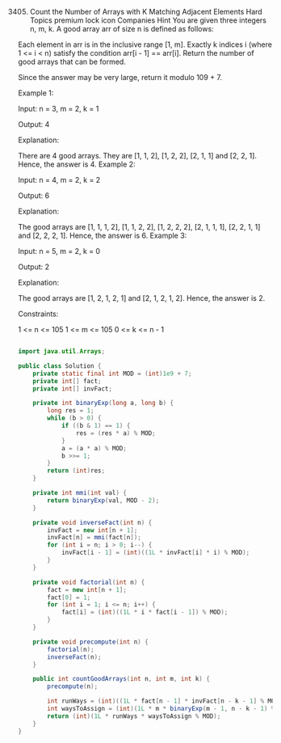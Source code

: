 3405. Count the Number of Arrays with K Matching Adjacent Elements
Hard
Topics
premium lock icon
Companies
Hint
You are given three integers n, m, k. A good array arr of size n is defined as follows:

Each element in arr is in the inclusive range [1, m].
Exactly k indices i (where 1 <= i < n) satisfy the condition arr[i - 1] == arr[i].
Return the number of good arrays that can be formed.

Since the answer may be very large, return it modulo 109 + 7.

 

Example 1:

Input: n = 3, m = 2, k = 1

Output: 4

Explanation:

There are 4 good arrays. They are [1, 1, 2], [1, 2, 2], [2, 1, 1] and [2, 2, 1].
Hence, the answer is 4.
Example 2:

Input: n = 4, m = 2, k = 2

Output: 6

Explanation:

The good arrays are [1, 1, 1, 2], [1, 1, 2, 2], [1, 2, 2, 2], [2, 1, 1, 1], [2, 2, 1, 1] and [2, 2, 2, 1].
Hence, the answer is 6.
Example 3:

Input: n = 5, m = 2, k = 0

Output: 2

Explanation:

The good arrays are [1, 2, 1, 2, 1] and [2, 1, 2, 1, 2]. Hence, the answer is 2.
 

Constraints:

1 <= n <= 105
1 <= m <= 105
0 <= k <= n - 1

```java

import java.util.Arrays;

public class Solution {
    private static final int MOD = (int)1e9 + 7;
    private int[] fact;
    private int[] invFact;

    private int binaryExp(long a, long b) {
        long res = 1;
        while (b > 0) {
            if ((b & 1) == 1) {
                res = (res * a) % MOD;
            }
            a = (a * a) % MOD;
            b >>= 1;
        }
        return (int)res;
    }

    private int mmi(int val) {
        return binaryExp(val, MOD - 2);
    }

    private void inverseFact(int n) {
        invFact = new int[n + 1];
        invFact[n] = mmi(fact[n]);
        for (int i = n; i > 0; i--) {
            invFact[i - 1] = (int)((1L * invFact[i] * i) % MOD);
        }
    }

    private void factorial(int n) {
        fact = new int[n + 1];
        fact[0] = 1;
        for (int i = 1; i <= n; i++) {
            fact[i] = (int)((1L * i * fact[i - 1]) % MOD);
        }
    }

    private void precompute(int n) {
        factorial(n);
        inverseFact(n);
    }

    public int countGoodArrays(int n, int m, int k) {
        precompute(n);

        int runWays = (int)((1L * fact[n - 1] * invFact[n - k - 1] % MOD * invFact[k]) % MOD);
        int waysToAssign = (int)(1L * m * binaryExp(m - 1, n - k - 1) % MOD);
        return (int)(1L * runWays * waysToAssign % MOD);
    }
}

```
